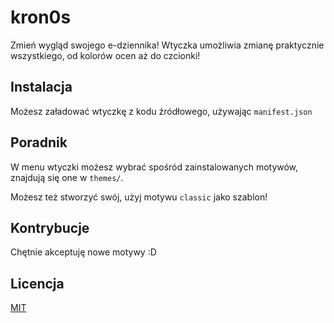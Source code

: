 # kron0s
Zmień wygląd swojego e-dziennika! Wtyczka umożliwia zmianę praktycznie wszystkiego, od kolorów ocen aż do czcionki!

## Instalacja
Możesz załadować wtyczkę z kodu źródłowego, używając `manifest.json`

## Poradnik
W menu wtyczki możesz wybrać spośród zainstalowanych motywów, znajdują się one w `themes/`.

Możesz też stworzyć swój, użyj motywu `classic` jako szablon!
## Kontrybucje
Chętnie akceptuję nowe motywy :D
## Licencja
[MIT](https://choosealicense.com/licenses/mit/)
